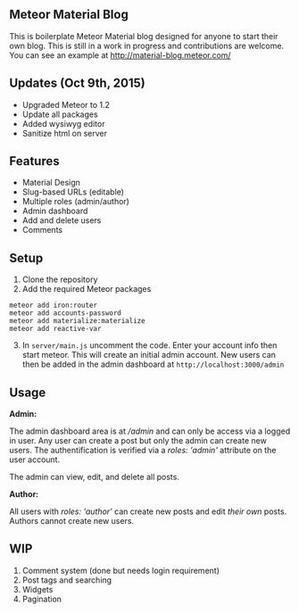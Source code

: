 ## Meteor Material Blog

This is boilerplate Meteor Material blog designed for anyone to start their own blog. This is still in a work in progress and contributions are welcome. You can see an example at http://material-blog.meteor.com/

## Updates (Oct 9th, 2015)

* Upgraded Meteor to 1.2
* Update all packages
* Added wysiwyg editor
* Sanitize html on server

## Features

* Material Design
* Slug-based URLs (editable)
* Multiple roles (admin/author)
* Admin dashboard
* Add and delete users
* Comments

## Setup

1. Clone the repository
2. Add the required Meteor packages
```
meteor add iron:router
meteor add accounts-password
meteor add materialize:materialize
meteor add reactive-var
```
3. In `server/main.js` uncomment the code. Enter your account info then start meteor. This will create an initial admin account. New users can then be added in the admin dashboard at `http://localhost:3000/admin`

## Usage

**Admin:**

The admin dashboard area is at */admin* and can only be access via a logged in user. Any user can create a post but only the admin can create new users. The authentification is verified via a *roles: 'admin'* attribute on the user account.

The admin can view, edit, and delete all posts.

**Author:**

All users with *roles: 'author'* can create new posts and edit *their own* posts. Authors cannot create new users.

## WIP

1. Comment system (done but needs login requirement)
2. Post tags and searching
3. Widgets
4. Pagination
